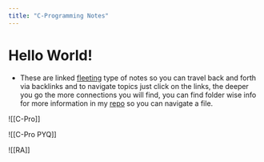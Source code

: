 ```yaml
---
title: "C-Programming Notes"
---
```

# Hello World!
- These are linked [fleeting](https://www.fleetingnotes.app/) type of notes so you can travel back and forth via backlinks and to navigate topics just click on the links, the deeper you go the more connections you will find, you can find folder wise info for more information in my [repo](https://github.com/MostlyKIGuess/cproweb) so you can navigate a file. 

![[C-Pro]]


![[C-Pro PYQ]]

![[RA]]
